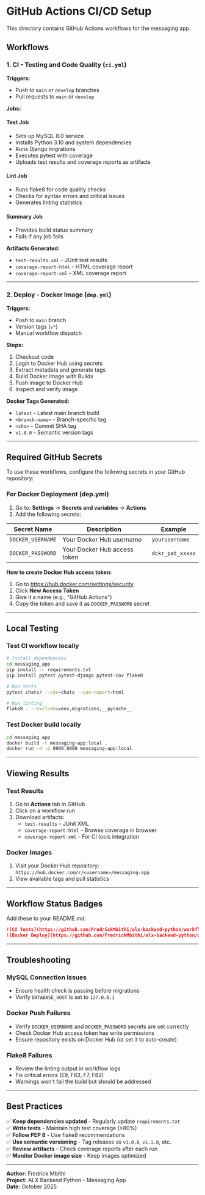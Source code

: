 # GitHub Actions CI/CD Setup

This directory contains GitHub Actions workflows for the messaging app.

## Workflows

### 1. CI - Testing and Code Quality (`ci.yml`)

**Triggers:**

- Push to `main` or `develop` branches
- Pull requests to `main` or `develop`

**Jobs:**

#### Test Job

- Sets up MySQL 8.0 service
- Installs Python 3.10 and system dependencies
- Runs Django migrations
- Executes pytest with coverage
- Uploads test results and coverage reports as artifacts

#### Lint Job

- Runs flake8 for code quality checks
- Checks for syntax errors and critical issues
- Generates linting statistics

#### Summary Job

- Provides build status summary
- Fails if any job fails

**Artifacts Generated:**

- `test-results.xml` - JUnit test results
- `coverage-report-html` - HTML coverage report
- `coverage-report-xml` - XML coverage report

---

### 2. Deploy - Docker Image (`dep.yml`)

**Triggers:**

- Push to `main` branch
- Version tags (`v*`)
- Manual workflow dispatch

**Steps:**

1. Checkout code
2. Login to Docker Hub using secrets
3. Extract metadata and generate tags
4. Build Docker image with Buildx
5. Push image to Docker Hub
6. Inspect and verify image

**Docker Tags Generated:**

- `latest` - Latest main branch build
- `<branch-name>` - Branch-specific tag
- `<sha>` - Commit SHA tag
- `v1.0.0` - Semantic version tags

---

## Required GitHub Secrets

To use these workflows, configure the following secrets in your GitHub repository:

### For Docker Deployment (dep.yml)

1. Go to: **Settings** → **Secrets and variables** → **Actions**
2. Add the following secrets:

| Secret Name       | Description                  | Example          |
| ----------------- | ---------------------------- | ---------------- |
| `DOCKER_USERNAME` | Your Docker Hub username     | `yourusername`   |
| `DOCKER_PASSWORD` | Your Docker Hub access token | `dckr_pat_xxxxx` |

**How to create Docker Hub access token:**

1. Go to https://hub.docker.com/settings/security
2. Click **New Access Token**
3. Give it a name (e.g., "GitHub Actions")
4. Copy the token and save it as `DOCKER_PASSWORD` secret

---

## Local Testing

### Test CI workflow locally

```bash
# Install dependencies
cd messaging_app
pip install -r requirements.txt
pip install pytest pytest-django pytest-cov flake8

# Run tests
pytest chats/ --cov=chats --cov-report=html

# Run linting
flake8 . --exclude=venv,migrations,__pycache__
```

### Test Docker build locally

```bash
cd messaging_app
docker build -t messaging-app:local .
docker run -d -p 8000:8000 messaging-app:local
```

---

## Viewing Results

### Test Results

1. Go to **Actions** tab in GitHub
2. Click on a workflow run
3. Download artifacts:
   - `test-results` - JUnit XML
   - `coverage-report-html` - Browse coverage in browser
   - `coverage-report-xml` - For CI tools integration

### Docker Images

1. Visit your Docker Hub repository: `https://hub.docker.com/r/<username>/messaging-app`
2. View available tags and pull statistics

---

## Workflow Status Badges

Add these to your README.md:

```markdown
![CI Tests](https://github.com/FredrickMbithi/alx-backend-python/workflows/CI%20-%20Testing%20and%20Code%20Quality/badge.svg)
![Docker Deploy](https://github.com/FredrickMbithi/alx-backend-python/workflows/Deploy%20-%20Build%20and%20Push%20Docker%20Image/badge.svg)
```

---

## Troubleshooting

### MySQL Connection Issues

- Ensure health check is passing before migrations
- Verify `DATABASE_HOST` is set to `127.0.0.1`

### Docker Push Failures

- Verify `DOCKER_USERNAME` and `DOCKER_PASSWORD` secrets are set correctly
- Check Docker Hub access token has write permissions
- Ensure repository exists on Docker Hub (or set it to auto-create)

### Flake8 Failures

- Review the linting output in workflow logs
- Fix critical errors (E9, F63, F7, F82)
- Warnings won't fail the build but should be addressed

---

## Best Practices

✅ **Keep dependencies updated** - Regularly update `requirements.txt`  
✅ **Write tests** - Maintain high test coverage (>80%)  
✅ **Follow PEP 8** - Use flake8 recommendations  
✅ **Use semantic versioning** - Tag releases as `v1.0.0`, `v1.1.0`, etc.  
✅ **Review artifacts** - Check coverage reports after each run  
✅ **Monitor Docker image size** - Keep images optimized

---

**Author:** Fredrick Mbithi  
**Project:** ALX Backend Python - Messaging App  
**Date:** October 2025
